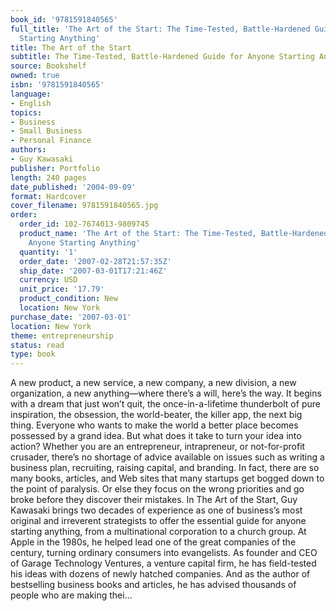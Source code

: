 ```yaml
---
book_id: '9781591840565'
full_title: 'The Art of the Start: The Time-Tested, Battle-Hardened Guide for Anyone
  Starting Anything'
title: The Art of the Start
subtitle: The Time-Tested, Battle-Hardened Guide for Anyone Starting Anything
source: Bookshelf
owned: true
isbn: '9781591840565'
language:
- English
topics:
- Business
- Small Business
- Personal Finance
authors:
- Guy Kawasaki
publisher: Portfolio
length: 240 pages
date_published: '2004-09-09'
format: Hardcover
cover_filename: 9781591840565.jpg
order:
  order_id: 102-7674013-9809745
  product_name: 'The Art of the Start: The Time-Tested, Battle-Hardened Guide for
    Anyone Starting Anything'
  quantity: '1'
  order_date: '2007-02-28T21:57:35Z'
  ship_date: '2007-03-01T17:21:46Z'
  currency: USD
  unit_price: '17.79'
  product_condition: New
  location: New York
purchase_date: '2007-03-01'
location: New York
theme: entrepreneurship
status: read
type: book
---
```

A new product, a new service, a new company, a new division, a new organization, a new anything—where there’s a will, here’s the way.
It begins with a dream that just won’t quit, the once-in-a-lifetime thunderbolt of pure inspiration, the obsession, the world-beater, the killer app, the next big thing. Everyone who wants to make the world a better place becomes possessed by a grand idea.
But what does it take to turn your idea into action?
Whether you are an entrepreneur, intrapreneur, or not-for-profit crusader, there’s no shortage of advice available on issues such as writing a business plan, recruiting, raising capital, and branding. In fact, there are so many books, articles, and Web sites that many startups get bogged down to the point of paralysis. Or else they focus on the wrong priorities and go broke before they discover their mistakes.
In The Art of the Start, Guy Kawasaki brings two decades of experience as one of business’s most original and irreverent strategists to offer the essential guide for anyone starting anything, from a multinational corporation to a church group. At Apple in the 1980s, he helped lead one of the great companies of the century, turning ordinary consumers into evangelists. As founder and CEO of Garage Technology Ventures, a venture capital firm, he has field-tested his ideas with dozens of newly hatched companies. And as the author of bestselling business books and articles, he has advised thousands of people who are making thei...
